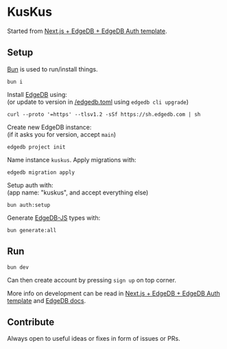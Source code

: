 # KusKus

Started from [Next.js + EdgeDB + EdgeDB Auth template](https://github.com/edgedb/nextjs-edgedb-auth-template).

## Setup

[Bun](https://bun.sh) is used to run/install things.

```
bun i
```

Install [EdgeDB](https://www.edgedb.com/) using:\
(or update to version in [/edgedb.toml](https://github.com/kuskusapp/kuskus/blob/main/edgedb.toml) using `edgedb cli upgrade`)

```
curl --proto '=https' --tlsv1.2 -sSf https://sh.edgedb.com | sh
```

Create new EdgeDB instance:\
(if it asks you for version, accept `main`)

```
edgedb project init
```

Name instance `kuskus`. Apply migrations with:

```
edgedb migration apply
```

Setup auth with:\
(app name: "kuskus", and accept everything else)

```
bun auth:setup
```

Generate [EdgeDB-JS](https://github.com/edgedb/edgedb-js) types with:

```
bun generate:all
```

## Run

```
bun dev
```

Can then create account by pressing `sign up` on top corner.

More info on development can be read in [Next.js + EdgeDB + EdgeDB Auth template](https://github.com/edgedb/nextjs-edgedb-auth-template) and [EdgeDB docs](https://docs.edgedb.com/).

## Contribute

Always open to useful ideas or fixes in form of issues or PRs.
